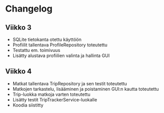 # Changelog

## Viikko 3
- SQLite tietokanta otettu käyttöön
- Profiilit tallentava ProfileRepository toteutettu
- Testattu em. toimivuus
- Lisätty alustava profiilien valinta ja hallinta GUI

## Viikko 4
- Matkat tallentava TripRepository ja sen testit toteutettu
- Matkojen tarkastelu, lisääminen ja poistaminen GUI:n kautta toteutettu
- Trip-luokka matkoja varten toteutettu
- Lisätty testit TripTrackerService-luokalle
- Koodia siistitty
